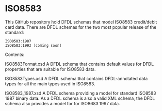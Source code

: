 ISO8583
=======

This GitHub repository hold DFDL schemas that model ISO8583 credit/debit card data. There are DFDL schemas for the two most popular release of the standard:

    ISO8583:1987 
    ISO8583:1993 (coming soon)

Contents:

ISO8583Format.xsd 
A DFDL schema that contains default values for DFDL properties that are suitable for ISO8583 data.

ISO8583Types.xsd
A DFDL schema that contains DFDL-annotated data types for all the main types used in ISO8583.

ISO8583_1987.xsd
A DFDL schema providing a model for standard ISO8583 1987 binary data.
As a DFDL schema is also a valid XML schema, the DFDL schema also provides a model for for ISO8683 1997 data.


